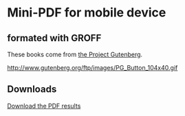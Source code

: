 # Mini-PDF for mobile device
## formated with GROFF

These books come from [the Project Gutenberg](http://www.gutenberg.org/).

http://www.gutenberg.org/ftp/images/PG_Button_104x40.gif

## Downloads

[Download the PDF results](https://fccm.github.io/mobile-book--minipdf-groff/results/)

